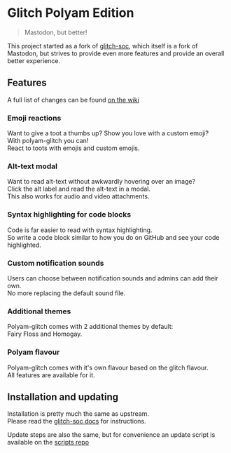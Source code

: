# Glitch Polyam Edition

> Mastodon, but better!

This project started as a fork of [glitch-soc](https://github.com/glitch-soc/mastodon), which itself is a fork of Mastodon, but strives to provide even more features and provide an overall better experience.

## Features

A full list of changes can be found [on the wiki](https://github.com/polyamspace/mastodon/wiki)

### Emoji reactions

Want to give a toot a thumbs up? Show you love with a custom emoji? \
With polyam-glitch you can! \
React to toots with emojis and custom emojis.

### Alt-text modal

Want to read alt-text without awkwardly hovering over an image? \
Click the alt label and read the alt-text in a modal. \
This also works for audio and video attachments.

### Syntax highlighting for code blocks

Code is far easier to read with syntax highlighting. \
So write a code block similar to how you do on GitHub and see your code highlighted.

### Custom notification sounds

Users can choose between notification sounds and admins can add their own. \
No more replacing the default sound file.

### Additional themes

Polyam-glitch comes with 2 additional themes by default: \
Fairy Floss and Homogay.

### Polyam flavour

Polyam-glitch comes with it's own flavour based on the glitch flavour. \
All features are available for it.

## Installation and updating

Installation is pretty much the same as upstream. \
Please read the [glitch-soc docs](https://glitch-soc.github.io/docs/) for instructions.

Update steps are also the same, but for convenience an update script is available on the [scripts repo](https://github.com/polyamspace/scripts)

